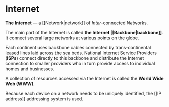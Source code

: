 # Internet
**The Internet** — a [[Network|network]] of *Inter*-connected *Net*works.

The main part of the Internet is called **the Internet [[Backbone|backbone]]**.
It connect several large networks at various points on the globe. 

Each continent uses backbone cables connected by trans-continental leased lines
laid across the sea beds. National Internet Service Providers (**ISPs**)
connect directly to this backbone and distribute the Internet connection to
smaller providers who in turn provide access to individual homes and
businesses.

A collection of resources accessed via the Internet is called the **World Wide
Web (WWW)**.

Because each device on a network needs to be uniquely identified, the
[[IP address]] addressing system is used.
